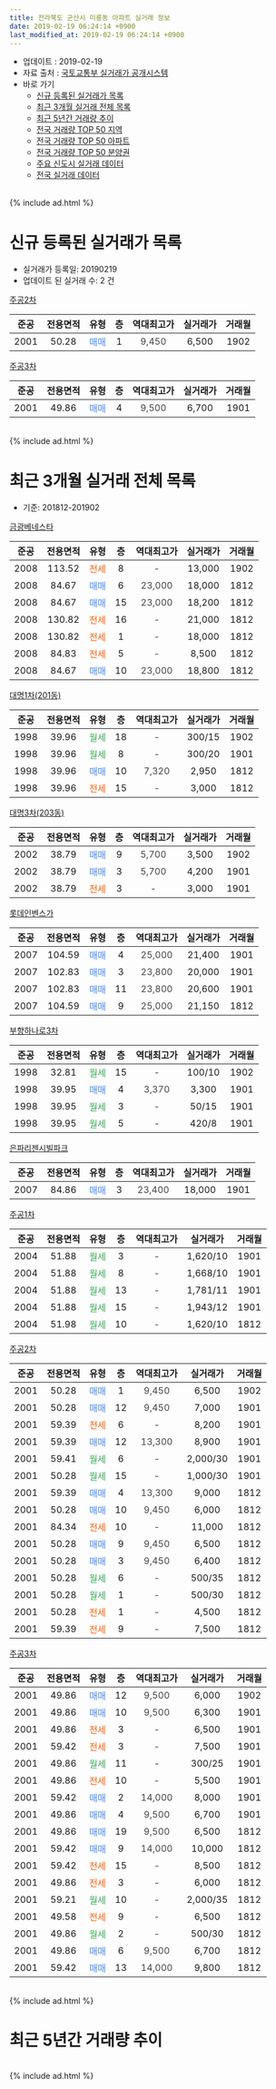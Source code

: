 ```yaml
---
title: 전라북도 군산시 미룡동 아파트 실거래 정보
date: 2019-02-19 06:24:14 +0900
last_modified_at: 2019-02-19 06:24:14 +0900
---
```


* 업데이트 : 2019-02-19
* 자료 출처 : [국토교통부 실거래가 공개시스템](http://rt.molit.go.kr)
* 바로 가기
    * [신규 등록된 실거래가 목록](#신규-등록된-실거래가-목록)
    * [최근 3개월 실거래 전체 목록](#최근-3개월-실거래-전체-목록)
    * [최근 5년간 거래량 추이](#최근-5년간-거래량-추이)
    * [전국 거래량 TOP 50 지역](https://inasie.github.io/apt-trade-info/최근-3개월-전국에서-가장-거래가-많이-발생한-지역)
    * [전국 거래량 TOP 50 아파트](https://inasie.github.io/apt-trade-info/최근-3개월-전국에서-가장-거래가-많이-발생한-아파트)
    * [전국 거래량 TOP 50 분양권](https://inasie.github.io/apt-trade-info/최근-3개월-전국에서-가장-거래가-많이-발생한-분양권)
    * [주요 신도시 실거래 데이터](https://inasie.github.io/apt-trade-info/주요-신도시)
    * [전국 실거래 데이터](https://inasie.github.io/apt-trade-info/전국)
<br>
{% include ad.html %}
<br>

# 신규 등록된 실거래가 목록
* 실거래가 등록일: 20190219
* 업데이트 된 실거래 수: 2 건


[주공2차](https://search.naver.com/search.naver?query=%EC%A0%84%EB%9D%BC%EB%B6%81%EB%8F%84+%EA%B5%B0%EC%82%B0%EC%8B%9C+%EB%AF%B8%EB%A3%A1%EB%8F%99+%EC%A3%BC%EA%B3%B52%EC%B0%A8)

|준공|전용면적|유형|층|역대최고가|실거래가|거래월|
|:---:|:---:|:---:|:---:|:---:|:---:|:---:|
|2001|50.28|<span style="color:#4285f3">매매</span>|1|<span style="color:#444444">9,450</span>|6,500|1902|

[주공3차](https://search.naver.com/search.naver?query=%EC%A0%84%EB%9D%BC%EB%B6%81%EB%8F%84+%EA%B5%B0%EC%82%B0%EC%8B%9C+%EB%AF%B8%EB%A3%A1%EB%8F%99+%EC%A3%BC%EA%B3%B53%EC%B0%A8)

|준공|전용면적|유형|층|역대최고가|실거래가|거래월|
|:---:|:---:|:---:|:---:|:---:|:---:|:---:|
|2001|49.86|<span style="color:#4285f3">매매</span>|4|<span style="color:#444444">9,500</span>|6,700|1901|


<br>
{% include ad.html %}
<br>

# 최근 3개월 실거래 전체 목록
* 기준: 201812-201902


[금광베네스타](https://search.naver.com/search.naver?query=%EC%A0%84%EB%9D%BC%EB%B6%81%EB%8F%84+%EA%B5%B0%EC%82%B0%EC%8B%9C+%EB%AF%B8%EB%A3%A1%EB%8F%99+%EA%B8%88%EA%B4%91%EB%B2%A0%EB%84%A4%EC%8A%A4%ED%83%80)

|준공|전용면적|유형|층|역대최고가|실거래가|거래월|
|:---:|:---:|:---:|:---:|:---:|:---:|:---:|
|2008|113.52|<span style="color:#ff5a00">전세</span>|8|<span style="color:#444444">-</span>|13,000|1902|
|2008|84.67|<span style="color:#4285f3">매매</span>|6|<span style="color:#444444">23,000</span>|18,000|1812|
|2008|84.67|<span style="color:#4285f3">매매</span>|15|<span style="color:#444444">23,000</span>|18,200|1812|
|2008|130.82|<span style="color:#ff5a00">전세</span>|16|<span style="color:#444444">-</span>|21,000|1812|
|2008|130.82|<span style="color:#ff5a00">전세</span>|1|<span style="color:#444444">-</span>|18,000|1812|
|2008|84.83|<span style="color:#ff5a00">전세</span>|5|<span style="color:#444444">-</span>|8,500|1812|
|2008|84.67|<span style="color:#4285f3">매매</span>|10|<span style="color:#444444">23,000</span>|18,800|1812|

[대명1차(201동)](https://search.naver.com/search.naver?query=%EC%A0%84%EB%9D%BC%EB%B6%81%EB%8F%84+%EA%B5%B0%EC%82%B0%EC%8B%9C+%EB%AF%B8%EB%A3%A1%EB%8F%99+%EB%8C%80%EB%AA%851%EC%B0%A8%28201%EB%8F%99%29)

|준공|전용면적|유형|층|역대최고가|실거래가|거래월|
|:---:|:---:|:---:|:---:|:---:|:---:|:---:|
|1998|39.96|<span style="color:#34a853">월세</span>|18|<span style="color:#444444">-</span>|300/15|1902|
|1998|39.96|<span style="color:#34a853">월세</span>|8|<span style="color:#444444">-</span>|300/20|1901|
|1998|39.96|<span style="color:#4285f3">매매</span>|10|<span style="color:#444444">7,320</span>|2,950|1812|
|1998|39.96|<span style="color:#ff5a00">전세</span>|15|<span style="color:#444444">-</span>|3,000|1812|

[대명3차(203동)](https://search.naver.com/search.naver?query=%EC%A0%84%EB%9D%BC%EB%B6%81%EB%8F%84+%EA%B5%B0%EC%82%B0%EC%8B%9C+%EB%AF%B8%EB%A3%A1%EB%8F%99+%EB%8C%80%EB%AA%853%EC%B0%A8%28203%EB%8F%99%29)

|준공|전용면적|유형|층|역대최고가|실거래가|거래월|
|:---:|:---:|:---:|:---:|:---:|:---:|:---:|
|2002|38.79|<span style="color:#4285f3">매매</span>|9|<span style="color:#444444">5,700</span>|3,500|1902|
|2002|38.79|<span style="color:#4285f3">매매</span>|3|<span style="color:#444444">5,700</span>|4,200|1901|
|2002|38.79|<span style="color:#ff5a00">전세</span>|3|<span style="color:#444444">-</span>|3,000|1901|

[롯데인벤스가](https://search.naver.com/search.naver?query=%EC%A0%84%EB%9D%BC%EB%B6%81%EB%8F%84+%EA%B5%B0%EC%82%B0%EC%8B%9C+%EB%AF%B8%EB%A3%A1%EB%8F%99+%EB%A1%AF%EB%8D%B0%EC%9D%B8%EB%B2%A4%EC%8A%A4%EA%B0%80)

|준공|전용면적|유형|층|역대최고가|실거래가|거래월|
|:---:|:---:|:---:|:---:|:---:|:---:|:---:|
|2007|104.59|<span style="color:#4285f3">매매</span>|4|<span style="color:#444444">25,000</span>|21,400|1901|
|2007|102.83|<span style="color:#4285f3">매매</span>|3|<span style="color:#444444">23,800</span>|20,000|1901|
|2007|102.83|<span style="color:#4285f3">매매</span>|11|<span style="color:#444444">23,800</span>|20,600|1901|
|2007|104.59|<span style="color:#4285f3">매매</span>|9|<span style="color:#444444">25,000</span>|21,150|1812|

[부향하나로3차](https://search.naver.com/search.naver?query=%EC%A0%84%EB%9D%BC%EB%B6%81%EB%8F%84+%EA%B5%B0%EC%82%B0%EC%8B%9C+%EB%AF%B8%EB%A3%A1%EB%8F%99+%EB%B6%80%ED%96%A5%ED%95%98%EB%82%98%EB%A1%9C3%EC%B0%A8)

|준공|전용면적|유형|층|역대최고가|실거래가|거래월|
|:---:|:---:|:---:|:---:|:---:|:---:|:---:|
|1998|32.81|<span style="color:#34a853">월세</span>|15|<span style="color:#444444">-</span>|100/10|1902|
|1998|39.95|<span style="color:#4285f3">매매</span>|4|<span style="color:#444444">3,370</span>|3,300|1901|
|1998|39.95|<span style="color:#34a853">월세</span>|3|<span style="color:#444444">-</span>|50/15|1901|
|1998|39.95|<span style="color:#34a853">월세</span>|5|<span style="color:#444444">-</span>|420/8|1901|

[은파리젠시빌파크](https://search.naver.com/search.naver?query=%EC%A0%84%EB%9D%BC%EB%B6%81%EB%8F%84+%EA%B5%B0%EC%82%B0%EC%8B%9C+%EB%AF%B8%EB%A3%A1%EB%8F%99+%EC%9D%80%ED%8C%8C%EB%A6%AC%EC%A0%A0%EC%8B%9C%EB%B9%8C%ED%8C%8C%ED%81%AC)

|준공|전용면적|유형|층|역대최고가|실거래가|거래월|
|:---:|:---:|:---:|:---:|:---:|:---:|:---:|
|2007|84.86|<span style="color:#4285f3">매매</span>|3|<span style="color:#444444">23,400</span>|18,000|1901|

[주공1차](https://search.naver.com/search.naver?query=%EC%A0%84%EB%9D%BC%EB%B6%81%EB%8F%84+%EA%B5%B0%EC%82%B0%EC%8B%9C+%EB%AF%B8%EB%A3%A1%EB%8F%99+%EC%A3%BC%EA%B3%B51%EC%B0%A8)

|준공|전용면적|유형|층|역대최고가|실거래가|거래월|
|:---:|:---:|:---:|:---:|:---:|:---:|:---:|
|2004|51.88|<span style="color:#34a853">월세</span>|3|<span style="color:#444444">-</span>|1,620/10|1901|
|2004|51.88|<span style="color:#34a853">월세</span>|8|<span style="color:#444444">-</span>|1,668/10|1901|
|2004|51.88|<span style="color:#34a853">월세</span>|13|<span style="color:#444444">-</span>|1,781/11|1901|
|2004|51.88|<span style="color:#34a853">월세</span>|15|<span style="color:#444444">-</span>|1,943/12|1901|
|2004|51.98|<span style="color:#34a853">월세</span>|10|<span style="color:#444444">-</span>|1,620/10|1812|

[주공2차](https://search.naver.com/search.naver?query=%EC%A0%84%EB%9D%BC%EB%B6%81%EB%8F%84+%EA%B5%B0%EC%82%B0%EC%8B%9C+%EB%AF%B8%EB%A3%A1%EB%8F%99+%EC%A3%BC%EA%B3%B52%EC%B0%A8)

|준공|전용면적|유형|층|역대최고가|실거래가|거래월|
|:---:|:---:|:---:|:---:|:---:|:---:|:---:|
|2001|50.28|<span style="color:#4285f3">매매</span>|1|<span style="color:#444444">9,450</span>|6,500|1902|
|2001|50.28|<span style="color:#4285f3">매매</span>|12|<span style="color:#444444">9,450</span>|7,000|1901|
|2001|59.39|<span style="color:#ff5a00">전세</span>|6|<span style="color:#444444">-</span>|8,200|1901|
|2001|59.39|<span style="color:#4285f3">매매</span>|12|<span style="color:#444444">13,300</span>|8,900|1901|
|2001|59.41|<span style="color:#34a853">월세</span>|6|<span style="color:#444444">-</span>|2,000/30|1901|
|2001|50.28|<span style="color:#34a853">월세</span>|15|<span style="color:#444444">-</span>|1,000/30|1901|
|2001|59.39|<span style="color:#4285f3">매매</span>|4|<span style="color:#444444">13,300</span>|9,000|1812|
|2001|50.28|<span style="color:#4285f3">매매</span>|10|<span style="color:#444444">9,450</span>|6,000|1812|
|2001|84.34|<span style="color:#ff5a00">전세</span>|10|<span style="color:#444444">-</span>|11,000|1812|
|2001|50.28|<span style="color:#4285f3">매매</span>|9|<span style="color:#444444">9,450</span>|6,500|1812|
|2001|50.28|<span style="color:#4285f3">매매</span>|3|<span style="color:#444444">9,450</span>|6,400|1812|
|2001|50.28|<span style="color:#34a853">월세</span>|6|<span style="color:#444444">-</span>|500/35|1812|
|2001|50.28|<span style="color:#34a853">월세</span>|1|<span style="color:#444444">-</span>|500/30|1812|
|2001|50.28|<span style="color:#ff5a00">전세</span>|1|<span style="color:#444444">-</span>|4,500|1812|
|2001|59.39|<span style="color:#ff5a00">전세</span>|9|<span style="color:#444444">-</span>|7,500|1812|


<script async src="//pagead2.googlesyndication.com/pagead/js/adsbygoogle.js"></script>
<!-- 기본 -->
<ins class="adsbygoogle"
     style="display:block"
     data-ad-client="ca-pub-2446590836940007"
     data-ad-slot="1659523306"
     data-ad-format="auto"
     data-full-width-responsive="true"></ins>
<script>
(adsbygoogle = window.adsbygoogle || []).push({});
</script>


[주공3차](https://search.naver.com/search.naver?query=%EC%A0%84%EB%9D%BC%EB%B6%81%EB%8F%84+%EA%B5%B0%EC%82%B0%EC%8B%9C+%EB%AF%B8%EB%A3%A1%EB%8F%99+%EC%A3%BC%EA%B3%B53%EC%B0%A8)

|준공|전용면적|유형|층|역대최고가|실거래가|거래월|
|:---:|:---:|:---:|:---:|:---:|:---:|:---:|
|2001|49.86|<span style="color:#4285f3">매매</span>|12|<span style="color:#444444">9,500</span>|6,000|1902|
|2001|49.86|<span style="color:#4285f3">매매</span>|10|<span style="color:#444444">9,500</span>|6,300|1901|
|2001|49.86|<span style="color:#ff5a00">전세</span>|3|<span style="color:#444444">-</span>|6,500|1901|
|2001|59.42|<span style="color:#ff5a00">전세</span>|3|<span style="color:#444444">-</span>|7,500|1901|
|2001|49.86|<span style="color:#34a853">월세</span>|11|<span style="color:#444444">-</span>|300/25|1901|
|2001|49.86|<span style="color:#ff5a00">전세</span>|10|<span style="color:#444444">-</span>|5,500|1901|
|2001|59.42|<span style="color:#4285f3">매매</span>|2|<span style="color:#444444">14,000</span>|8,000|1901|
|2001|49.86|<span style="color:#4285f3">매매</span>|4|<span style="color:#444444">9,500</span>|6,700|1901|
|2001|49.86|<span style="color:#4285f3">매매</span>|19|<span style="color:#444444">9,500</span>|6,500|1812|
|2001|59.42|<span style="color:#4285f3">매매</span>|9|<span style="color:#444444">14,000</span>|10,000|1812|
|2001|59.42|<span style="color:#ff5a00">전세</span>|15|<span style="color:#444444">-</span>|8,500|1812|
|2001|49.86|<span style="color:#ff5a00">전세</span>|3|<span style="color:#444444">-</span>|6,000|1812|
|2001|59.21|<span style="color:#34a853">월세</span>|10|<span style="color:#444444">-</span>|2,000/35|1812|
|2001|49.58|<span style="color:#ff5a00">전세</span>|9|<span style="color:#444444">-</span>|6,500|1812|
|2001|49.86|<span style="color:#34a853">월세</span>|2|<span style="color:#444444">-</span>|500/30|1812|
|2001|49.86|<span style="color:#4285f3">매매</span>|6|<span style="color:#444444">9,500</span>|6,700|1812|
|2001|59.42|<span style="color:#4285f3">매매</span>|13|<span style="color:#444444">14,000</span>|9,800|1812|


<br>
{% include ad.html %}
<br>

# 최근 5년간 거래량 추이


<div style="width:100%;">
    <canvas id="deal_progress" height="200"></canvas>
</div>

<script>
new Chart(document.getElementById("deal_progress"), {
    type: 'line',
    data: {
        labels: ['201402','201403','201404','201405','201406','201407','201408','201409','201410','201411','201412','201501','201502','201503','201504','201505','201506','201507','201508','201509','201510','201511','201512','201601','201602','201603','201604','201605','201606','201607','201608','201609','201610','201611','201612','201701','201702','201703','201704','201705','201706','201707','201708','201709','201710','201711','201712','201801','201802','201803','201804','201805','201806','201807','201808','201809','201810','201811','201812','201901','201902'],
        datasets: [{
            label: '매매',
            pointRadius: 1,
            data: [34, 31, 21, 16, 17, 27, 31, 29, 28, 23, 21, 37, 26, 40, 26, 22, 29, 31, 50, 42, 30, 29, 26, 29, 35, 33, 42, 23, 24, 37, 31, 27, 45, 24, 25, 16, 23, 28, 29, 24, 30, 30, 28, 19, 19, 17, 23, 20, 23, 17, 16, 13, 18, 17, 20, 20, 22, 16, 13, 11, 3],
            borderColor: "rgba(255, 201, 14, 1)",
            backgroundColor: "rgba(255, 201, 14, 0.5)",
            fill: false,
            lineTension: 0
        },{
            label: '전월세',
            pointRadius: 1,
            data: [37, 29, 24, 21, 22, 20, 29, 31, 16, 18, 31, 30, 23, 29, 23, 26, 21, 22, 18, 23, 22, 16, 18, 20, 26, 27, 22, 16, 9, 20, 20, 10, 15, 14, 19, 22, 22, 22, 21, 11, 24, 17, 16, 16, 15, 14, 19, 15, 20, 23, 20, 13, 22, 17, 25, 14, 22, 13, 15, 15, 3],
            borderColor: "rgba(0, 141, 185, 1)",
            backgroundColor: "rgba(0, 141, 185, 0.5)",
            fill: false,
            lineTension: 0
        }
        ]
    },
    options: {
        responsive: true,
        title: {
            display: false
        },
        tooltips: {
            mode: 'index',
            intersect: false
        },
        hover: {
            mode: 'nearest',
            intersect: true
        },
        scales: {
            xAxes: [{
                display: true,
                scaleLabel: {
                    display: true,
                    labelString: '년/월'
                }
            }],
            yAxes: [{
                display: true,
                ticks: {
                    suggestedMin: 0,
                },
                scaleLabel: {
                    display: true,
                    labelString: '실거래 수'
                }
            }]
        }
    }
});

</script>


<br>
{% include ad.html %}
<br>

